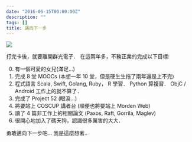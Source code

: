 ```yaml
---
date: "2016-06-15T00:00:00Z"
description: ""
tags: []
title: 邁向下一步
---
```


![](../images/2016/leave.jpg)


打完卡後，就要離開群光電子．
在這兩年多，不務正業的完成以下目標:

0. 有一個可愛的女兒(滿足...)
1. 完成 8 堂 MOOCs (本想一年 10 堂，但是硬生生拖了兩年還是上不完)
2. 程式語言 Scala, Swift, Golang, Ruby， R 學習． Python 算複習． ObjC / Android 工作上的就不算了．
3. 完成了 Project 52 (眼淚...)
4. 將要站上 COSCUP 講者台 (順便也將要站上 Morden Web)
5. 讀了 4 篇非工作上的相關論文 (Paxos, Raft, Gorrila, Maglev)
6. 很開心地加入了碼天狗，認識很多厲害的大大．


勇敢邁向下一步吧... 我是這麼想著..
